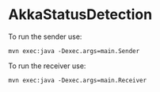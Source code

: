 # AkkaStatusDetection

To run the sender use:

    mvn exec:java -Dexec.args=main.Sender
 
To run the receiver use:

    mvn exec:java -Dexec.args=main.Receiver